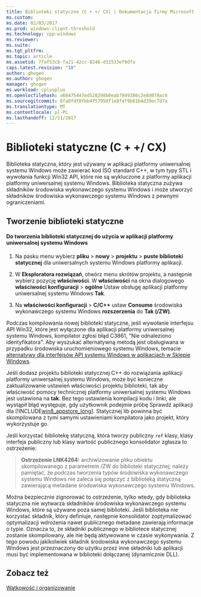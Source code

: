 ```yaml
---
title: Biblioteki statyczne (C + +/ CX) | Dokumentacja firmy Microsoft
ms.custom: 
ms.date: 02/03/2017
ms.prod: windows-client-threshold
ms.technology: cpp-windows
ms.reviewer: 
ms.suite: 
ms.tgt_pltfrm: 
ms.topic: article
ms.assetid: 7faf53c8-fa21-42cc-8246-d32533ef9dfa
caps.latest.revision: "10"
author: ghogen
ms.author: ghogen
manager: ghogen
ms.workload: cplusplus
ms.openlocfilehash: a68475447ed520298b0eab7949386c2e8d078ac6
ms.sourcegitcommit: 8fa8fdf0fbb4f57950f1e8f4f9b81b4d39ec7d7a
ms.translationtype: MT
ms.contentlocale: pl-PL
ms.lasthandoff: 12/21/2017
---
```

# <a name="static-libraries-ccx"></a>Biblioteki statyczne (C + +/ CX)
Biblioteka statyczna, który jest używany w aplikacji platformy uniwersalnej systemu Windows może zawierać kod ISO standard C++, w tym typy STL i wywołania funkcji Win32 API, które nie są wykluczone z platformy aplikacji platformy uniwersalnej systemu Windows. Biblioteka statyczna zużywa składników środowiska wykonawczego systemu Windows i może utworzyć składników środowiska wykonawczego systemu Windows z pewnymi ograniczeniami.  
  
## <a name="creating-static-libraries"></a>Tworzenie biblioteki statyczne  
  
#### <a name="to-create-a-static-library-for-use-in-a-universal-windows-platform-app"></a>Do tworzenia biblioteki statycznej do użycia w aplikacji platformy uniwersalnej systemu Windows  
  
1.  Na pasku menu wybierz **pliku** > **nowy** > **projektu** > **puste biblioteki statycznej** dla uniwersalnych systemu Windows platformy aplikacji.  
  
2.  W **Eksploratora rozwiązań**, otwórz menu skrótów projektu, a następnie wybierz pozycję **właściwości**. W **właściwości** na okna dialogowego **właściwości konfiguracji** > **ogólne** Ustaw obsługę aplikacji platformy uniwersalnej systemu Windows  **Tak**.  
  
3.  Na **właściwości konfiguracji** > **C/C++** ustaw **Consume** środowiska wykonawczego systemu Windows **rozszerzenia** do **Tak (/ZW)**.  
  
 Podczas kompilowania nowej biblioteki statyczne, jeśli wywołanie interfejsu API Win32, które jest wyłączone dla aplikacji platformy uniwersalnej systemu Windows, kompilator zgłosi błąd C3861, "Nie odnaleziono identyfikatora". Aby wyszukać alternatywną metodą jest obsługiwana w przypadku środowiska uruchomieniowego systemu Windows, temacie [alternatywy dla interfejsów API systemu Windows w aplikacjach w Sklepie Windows](http://msdn.microsoft.com/en-us/75568012-61e0-41cc-a4df-c698f54f21ec).  
  
 Jeśli dodasz projektu biblioteki statycznej C++ do rozwiązania aplikacji platformy uniwersalnej systemu Windows, może być konieczne zaktualizowanie ustawień właściwości projektu biblioteki, tak aby właściwość pomocy technicznej platformy uniwersalnej systemu Windows jest ustawiona na **tak**. Bez tego ustawienia kompilacji kodu i linki, ale wystąpił błąd występuje, gdy użytkownik podejmie próbę Sprawdź aplikacji dla [!INCLUDE[win8_appstore_long](../cppcx/includes/win8-appstore-long-md.md)]. Statycznej lib powinna być skompilowana z tymi samymi ustawieniami kompilatora jako projekt, który wykorzystuje go.  
  
 Jeśli korzystać bibliotekę statyczną, która tworzy publiczny `ref` klasy, klasy interfejs publiczny lub klasy wartość publicznego konsolidator zgłasza to ostrzeżenie:  
  
> **Ostrzeżenie LNK4264:** archiwizowanie pliku obiektu skompilowanego z parametrem /ZW do biblioteki statycznej; należy pamiętać, że podczas tworzenia typów środowiska wykonawczego systemu Windows nie zaleca się połączyć z biblioteką statyczną zawierającą metadane środowiska wykonawczego systemu Windows.  
  
 Można bezpiecznie zignorować to ostrzeżenie, tylko wtedy, gdy biblioteka statyczna nie wytwarza składników środowiska wykonawczego systemu Windows, które są używane poza samej biblioteki. Jeśli biblioteka nie korzystać składnik, który definiuje, następnie konsolidator zoptymalizować optymalizacji wdrożenia nawet publicznego metadane zawierają informacje o typie. Oznacza to, że składniki publicznego w bibliotece statycznej zostanie skompilowany, ale nie będą aktywowane w czasie wykonywania. Z tego powodu jakikolwiek składnik środowiska wykonawczego systemu Windows jest przeznaczony do użytku przez inne składniki lub aplikacji musi być implementowana w biblioteki dołączanej (dynamicznie DLL).  
  
## <a name="see-also"></a>Zobacz też  
 [Wątkowość i organizowanie](../cppcx/threading-and-marshaling-c-cx.md)